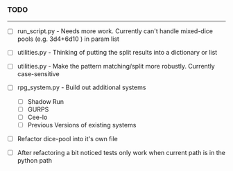 ### TODO

---

- [ ] run_script.py - Needs more work.  Currently can't handle mixed-dice pools (e.g. 3d4+6d10 ) in param list
- [ ] utilities.py - Thinking of putting the split results into a dictionary or list
- [ ] utilities.py - Make the pattern matching/split more robustly. Currently case-sensitive
- [ ] rpg_system.py - Build out additional systems
	- [ ] Shadow Run
	- [ ] GURPS
	- [ ] Cee-lo
	- [ ] Previous Versions of existing systems
- [ ] Refactor dice-pool into it's own file
- [ ] After refactoring a bit noticed tests only work when current path is in the python path

